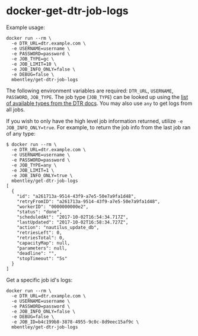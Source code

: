 docker-get-dtr-job-logs
=======================


Example usage:
```
docker run --rm \
  -e DTR_URL=dtr.example.com \
  -e USERNAME=username \
  -e PASSWORD=password \
  -e JOB_TYPE=gc \
  -e JOB_LIMIT=10 \
  -e JOB_INFO_ONLY=false \
  -e DEBUG=false \
  mbentley/get-dtr-job-logs
```

The following environment variables are required: `DTR_URL`, `USERNAME`, `PASSWORD`, `JOB_TYPE`. The job type (`JOB_TYPE`) can be looked up using the [list of available types from the DTR docs](https://docs.docker.com/datacenter/dtr/2.4/guides/admin/monitor-and-troubleshoot/troubleshoot-batch-jobs/#job-types).  You may also use `any` to get logs from all jobs.

If you wish to only have the high level job information returned, utilize `-e JOB_INFO_ONLY=true`.  For example, to return the job info from the last job ran of any type:


```
$ docker run --rm \
  -e DTR_URL=dtr.example.com \
  -e USERNAME=username \
  -e PASSWORD=password \
  -e JOB_TYPE=any \
  -e JOB_LIMIT=1 \
  -e JOB_INFO_ONLY=true \
  mbentley/get-dtr-job-logs
[
  {
    "id": "a261713a-9514-43f9-a7e5-50e7a9fa1d48",
    "retryFromID": "a261713a-9514-43f9-a7e5-50e7a9fa1d48",
    "workerID": "0000000000e2",
    "status": "done",
    "scheduledAt": "2017-10-02T16:54:34.717Z",
    "lastUpdated": "2017-10-02T16:58:34.727Z",
    "action": "nautilus_update_db",
    "retriesLeft": 0,
    "retriesTotal": 0,
    "capacityMap": null,
    "parameters": null,
    "deadline": "",
    "stopTimeout": "5s"
  }
]
```

Get a specific job id's logs:

```
docker run --rm \
  -e DTR_URL=dtr.example.com \
  -e USERNAME=username \
  -e PASSWORD=password \
  -e JOB_INFO_ONLY=false \
  -e DEBUG=false \
  -e JOB_ID=b4c199b8-3878-4955-9c0c-8d9eec15af9c \
  mbentley/get-dtr-job-logs
```
